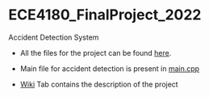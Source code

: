 # ECE4180_FinalProject_2022
Accident Detection System

* All the files for the project can be found [here](https://github.com/Prajwal-1198/ECE4180_FinalProject_2022).

* Main file for accident detection is present in [main.cpp](https://github.com/Prajwal-1198/ECE4180_FinalProject_2022/blob/main/main.cpp)

* [Wiki](https://github.com/Prajwal-1198/ECE4180_FinalProject_2022/wiki) Tab contains the description of the project

